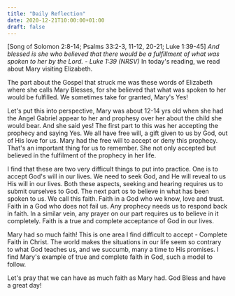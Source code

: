 ```yaml
---
title: "Daily Reflection"
date: 2020-12-21T10:00:00+01:00
draft: false
---
```


[Song of Solomon 2:8-14; Psalms 33:2-3, 11-12, 20-21; Luke 1:39-45]
_And blessed is she who believed that there would be a fulfillment of what was spoken to her by the Lord. - Luke 1:39 (NRSV)_
In today's reading, we read about Mary visiting Elizabeth.

The part about the Gospel that struck me was these words of Elizabeth where she calls Mary Blesses, for she believed that what was spoken to her would be fulfilled. We sometimes take for granted, Mary's Yes!

Let's put this into perspective, Mary was about 12-14 yrs old when she had the Angel Gabriel appear to her and prophesy over her about the child she would bear. And she said yes! The first part to this was her accepting the prophecy and saying Yes. We all have free will, a gift given to us by God, out of His love for us. Mary had the free will to accept or deny this prophecy. That's an important thing for us to remember.
She not only accepted but believed in the fulfilment of the prophecy in her life.

I find that these are two very difficult things to put into practice. One is to accept God's will in our lives. We need to seek God, and He will reveal to us His will in our lives. Both these aspects, seeking and hearing requires us to submit ourselves to God. The next part os to believe in what has been spoken to us. We call this faith. Faith in a God who we know, love and trust. Faith in a God who does not fail us. Any prophecy needs us to respond back in faith. In a similar vein, any prayer on our part requires us to believe in it completely. Faith is a true and complete acceptance of God in our lives.

Mary had so much faith! This is one area I find difficult to accept - Complete Faith in Christ. The world makes the situations in our life seem so contrary to what God teaches us, and we succumb, many a time to His promises. I find Mary's example of true and complete faith in God, such a model to follow.

Let's pray that we can have as much faith as Mary had.
God Bless and have a great day!

